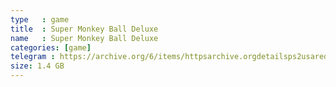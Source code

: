 ```yaml
---
type   : game
title  : Super Monkey Ball Deluxe
name   : Super Monkey Ball Deluxe
categories: [game]
telegram : https://archive.org/6/items/httpsarchive.orgdetailsps2usaredump3/Super%20Monkey%20Ball%20Deluxe.7z
size: 1.4 GB
---
```



